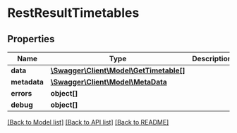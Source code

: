 # RestResultTimetables

## Properties
Name | Type | Description | Notes
------------ | ------------- | ------------- | -------------
**data** | [**\Swagger\Client\Model\GetTimetable[]**](GetTimetable.md) |  | [optional] 
**metadata** | [**\Swagger\Client\Model\MetaData**](MetaData.md) |  | [optional] 
**errors** | **object[]** |  | [optional] 
**debug** | **object[]** |  | [optional] 

[[Back to Model list]](../README.md#documentation-for-models) [[Back to API list]](../README.md#documentation-for-api-endpoints) [[Back to README]](../README.md)


